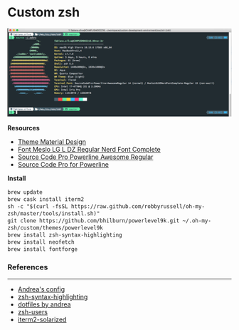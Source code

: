 # Custom zsh

![iTerm2 Custom](iterm-custom.png)


**Resources**

- [Theme Material Design](material-design-colors.itermcolors)
- [Font Meslo LG L DZ Regular Nerd Font Complete](Meslo_LG_L_DZ_Regular_Nerd_Font_Complete.otf)
- [Source Code Pro Powerline Awesome Regular](SourceCodePro+Powerline+Awesome+Regular.ttf)
- [Source Code Pro for Powerline](Source_Code_Pro_for_Powerline.otf)


**Install**

```
brew update
brew cask install iterm2
sh -c "$(curl -fsSL https://raw.github.com/robbyrussell/oh-my-zsh/master/tools/install.sh)"
git clone https://github.com/bhilburn/powerlevel9k.git ~/.oh-my-zsh/custom/themes/powerlevel9k
brew install zsh-syntax-highlighting
brew install neofetch
brew install fontforge
```

### References
--------------

- [Andrea's config](https://github.com/bhilburn/powerlevel9k/wiki/Show-Off-Your-Config#andreas-config)
- [zsh-syntax-highlighting](https://github.com/zsh-users/zsh-syntax-highlighting)
- [dotfiles by andrea](https://github.com/da-edra/dotfiles)
- [zsh-users](https://github.com/zsh-users)
- [iterm2-solarized](https://gist.github.com/kevin-smets/8568070)
